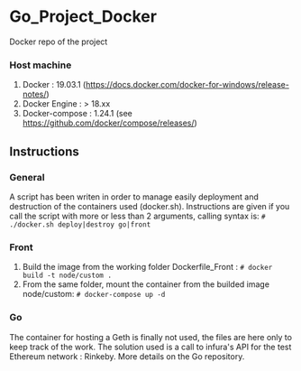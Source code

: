 # Go_Project_Docker
Docker repo of the project

### Host machine
1. Docker : 19.03.1 (https://docs.docker.com/docker-for-windows/release-notes/)
2. Docker Engine : > 18.xx
3. Docker-compose : 1.24.1 (see https://github.com/docker/compose/releases/)

## Instructions

### General
A script has been writen in order to manage easily deployment and destruction of the containers used (docker.sh). Instructions are given if you call the script with more or less than 2 arguments, calling syntax is:
```# ./docker.sh deploy|destroy go|front```


### Front
1. Build the image from the working folder Dockerfile_Front :
```# docker build -t node/custom .```
2. From the same folder, mount the container from the builded image node/custom:
```# docker-compose up -d```

### Go
The container for hosting a Geth is finally not used, the files are here only to keep track of the work.
The solution used is a call to infura's API for the test Ethereum network : Rinkeby.
More details on the Go repository.
